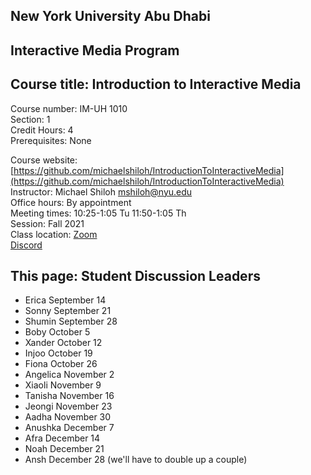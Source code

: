 ## New York University Abu Dhabi    
## Interactive Media Program    
## Course title: Introduction to Interactive Media  
Course number: IM-UH 1010   
Section: 1    
Credit Hours: 4         
Prerequisites: None       

Course website: [https://github.com/michaelshiloh/IntroductionToInteractiveMedia](https://github.com/michaelshiloh/IntroductionToInteractiveMedia)      
Instructor: Michael Shiloh mshiloh@nyu.edu    
Office hours: By appointment  
Meeting times: 10:25-1:05 Tu 11:50-1:05 Th   
Session: Fall 2021       
Class location: [Zoom](https://nyu.zoom.us/j/93719271713)   
[Discord](https://discord.com/channels/714727038078025851/716332110268465172)   

## This page: Student Discussion Leaders

- Erica September 14 
- Sonny September 21
- Shumin September 28 
- Boby October 5
- Xander October 12
- Injoo  October 19
- Fiona  October 26
- Angelica November 2
- Xiaoli November 9
- Tanisha November 16
- Jeongi November 23
- Aadha November 30
- Anushka December 7
- Afra  December 14
- Noah December 21
- Ansh  December 28 (we'll have to double up a couple)

